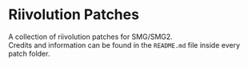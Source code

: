 # Riivolution Patches
A collection of riivolution patches for SMG/SMG2.<br>
Credits and information can be found in the `README.md` file inside every patch folder.